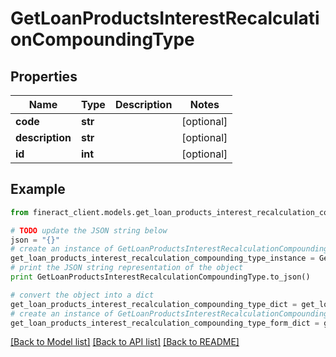 # GetLoanProductsInterestRecalculationCompoundingType


## Properties

Name | Type | Description | Notes
------------ | ------------- | ------------- | -------------
**code** | **str** |  | [optional] 
**description** | **str** |  | [optional] 
**id** | **int** |  | [optional] 

## Example

```python
from fineract_client.models.get_loan_products_interest_recalculation_compounding_type import GetLoanProductsInterestRecalculationCompoundingType

# TODO update the JSON string below
json = "{}"
# create an instance of GetLoanProductsInterestRecalculationCompoundingType from a JSON string
get_loan_products_interest_recalculation_compounding_type_instance = GetLoanProductsInterestRecalculationCompoundingType.from_json(json)
# print the JSON string representation of the object
print GetLoanProductsInterestRecalculationCompoundingType.to_json()

# convert the object into a dict
get_loan_products_interest_recalculation_compounding_type_dict = get_loan_products_interest_recalculation_compounding_type_instance.to_dict()
# create an instance of GetLoanProductsInterestRecalculationCompoundingType from a dict
get_loan_products_interest_recalculation_compounding_type_form_dict = get_loan_products_interest_recalculation_compounding_type.from_dict(get_loan_products_interest_recalculation_compounding_type_dict)
```
[[Back to Model list]](../README.md#documentation-for-models) [[Back to API list]](../README.md#documentation-for-api-endpoints) [[Back to README]](../README.md)


